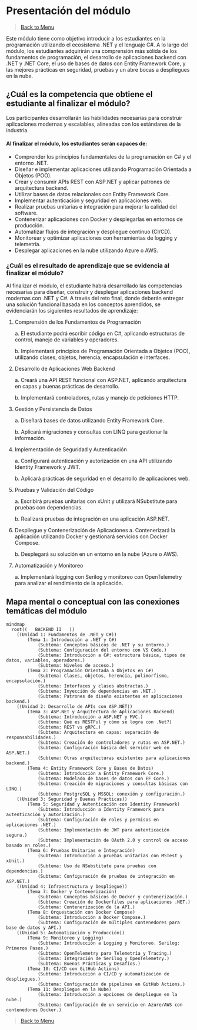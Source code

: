 # Presentación del módulo

> [Back to Menu](../README.md)

Este módulo tiene como objetivo introducir a los estudiantes en la programación utilizando el ecosistema .NET y el lenguaje C#. A lo largo del módulo, los estudiantes adquirirán una comprensión más sólida de los fundamentos de programación, el desarrollo de aplicaciones backend con .NET y .NET Core, el uso de bases de datos con Entity Framework Core, y las mejores prácticas en seguridad, pruebas y un abre bocas a despliegues en la nube. 

## ¿Cuál es la competencia que obtiene el estudiante al finalizar el módulo? 

Los participantes desarrollarán las habilidades necesarias para construir aplicaciones modernas y escalables, alineadas con los estándares de la industria. 

#### **Al finalizar el módulo, los estudiantes serán capaces de:**

* Comprender los principios fundamentales de la programación en C# y el entorno .NET.
* Diseñar e implementar aplicaciones utilizando Programación Orientada a Objetos (POO).
* Crear y consumir APIs REST con ASP.NET y aplicar patrones de arquitectura backend.
* Utilizar bases de datos relacionales con Entity Framework Core.
* Implementar autenticación y seguridad en aplicaciones web.
* Realizar pruebas unitarias e integración para mejorar la calidad del software.
* Contenerizar aplicaciones con Docker y desplegarlas en entornos de producción.
* Automatizar flujos de integración y despliegue continuo (CI/CD).
* Monitorear y optimizar aplicaciones con herramientas de logging y telemetría.
* Desplegar aplicaciones en la nube utilizando Azure o AWS.

### ¿Cuál es el resultado de aprendizaje que se evidencia al finalizar el módulo? 

Al finalizar el módulo, el estudiante habrá desarrollado las competencias necesarias para diseñar, construir y desplegar aplicaciones backend modernas con .NET y C#. A través del reto final, donde deberán entregar una solución funcional basada en los conceptos aprendidos, se evidenciarán los siguientes resultados de aprendizaje:

1. Comprensión de los Fundamentos de Programación

    a. El estudiante podrá escribir código en C#, aplicando estructuras de control, manejo de variables y operadores.

    b. Implementará principios de Programación Orientada a Objetos (POO), utilizando clases, objetos, herencia, encapsulación e interfaces. 

2. Desarrollo de Aplicaciones Web Backend

    a. Creará una API REST funcional con ASP.NET, aplicando arquitectura en capas y buenas prácticas de desarrollo. 

    b. Implementará controladores, rutas y manejo de peticiones HTTP. 

3. Gestión y Persistencia de Datos 

    a. Diseñará bases de datos utilizando Entity Framework Core.

    b. Aplicará migraciones y consultas con LINQ para gestionar la información. 

4. Implementación de Seguridad y Autenticación

    a. Configurará autenticación y autorización en una API utilizando Identity Framework y JWT.

    b. Aplicará prácticas de seguridad en el desarrollo de aplicaciones web.

5. Pruebas y Validación del Código

    a. Escribirá pruebas unitarias con xUnit y utilizará NSubstitute para pruebas con dependencias.

    b. Realizará pruebas de integración en una aplicación ASP.NET.

6. Despliegue y Contenerización de Aplicaciones
    a. Contenerizará la aplicación utilizando Docker y gestionará servicios con Docker Compose.
    
    b. Desplegará su solución en un entorno en la nube (Azure o AWS).

7. Automatización y Monitoreo
    
    a. Implementará logging con Serilog y monitoreo con OpenTelemetry para analizar el rendimiento de la aplicación.

## Mapa mental o conceptual con las conexiones temáticas del módulo

```mermaid
mindmap
  root((   BACKEND II   ))
    ((Unidad 1: Fundamentos de .NET y C#))
        (Tema 1: Introducción a .NET y C#)
            (Subtema: Conceptos básicos de .NET y su entorno.)
            (Subtema: Configuración del entorno con VS Code.)
            (Subtema: Introducción a C#: estructura básica, tipos de datos, variables, operadores.)
            (Subtema: Niveles de acceso.)
        (Tema 2: Programación Orientada a Objetos en C#)
            (Subtema: Clases, objetos, herencia, polimorfismo, encapsulación.)
            (Subtema: Interfaces y clases abstractas.)
            (Subtema: Inyección de dependencias en .NET.)
            (Subtema: Patrones de diseño existentes en aplicaciones backend.)
    ((Unidad 2: Desarrollo de APIs con ASP.NET))
        (Tema 3: ASP.NET y Arquitectura de Aplicaciones Backend)
            (Subtema: Introducción a ASP.NET y MVC.)
            (Subtema: Qué es RESTFul y cómo se logra con .Net?)
            (Subtema: REST vs gRPC.)
            (Subtema: Arquitectura en capas: separación de responsabilidades.)
            (Subtema: Creación de controladores y rutas en ASP.NET.)
            (Subtema: Configuración básica del servidor web en ASP.NET.)
            (Subtema: Otras arquitecturas existentes para aplicaciones backend.)
        (Tema 4: Entity Framework Core y Bases de Datos)
            (Subtema: Introducción a Entity Framework Core.)
            (Subtema: Modelado de bases de datos con EF Core.)
            (Subtema: Creación de migraciones y consultas básicas con LINQ.)
            (Subtema: PostgreSQL y MSSQL: conexión y configuración.)
    ((Unidad 3: Seguridad y Buenas Prácticas))
        (Tema 5: Seguridad y Autenticación con Identity Framework)
            (Subtema: Introducción a Identity Framework para autenticación y autorización.)
            (Subtema: Configuración de roles y permisos en aplicaciones .NET.)
            (Subtema: Implementación de JWT para autenticación segura.)
            (Subtema: Implementación de OAuth 2.0 y control de acceso basado en roles.)
        (Tema 6: Pruebas Unitarias e Integración)
            (Subtema: Introducción a pruebas unitarias con MSTest y xUnit.)
            (Subtema: Uso de NSubstitute para pruebas con dependencias.)
            (Subtema: Configuración de pruebas de integración en ASP.NET.)
    ((Unidad 4: Infraestructura y Despliegue))
        (Tema 7: Docker y Contenerización)
            (Subtema: Conceptos básicos de Docker y contenerización.)
            (Subtema: Creación de Dockerfiles para aplicaciones .NET.)
            (Subtema: Contenerización de la API.)
        (Tema 8: Orquestación con Docker Compose)
            (Subtema: Introducción a Docker Compose.)
            (Subtema: Configuración de múltiples contenedores para base de datos y API.)
    ((Unidad 5: Automatización y Producción))
        (Tema 9: Monitoreo y Logging)
            (Subtema: Introducción a Logging y Monitoreo. Serilog: Primeros Pasos.)
            (Subtema: OpenTelemetry para Telemetría y Tracing.)
            (Subtema: Integración de Serilog y OpenTelemetry.)
            (Subtema: Buenas Prácticas y Desafíos.)
        (Tema 10: CI/CD con GitHub Actions)
            (Subtema: Introducción a CI/CD y automatización de despliegues.)
            (Subtema: Configuración de pipelines en GitHub Actions.)
        (Tema 11: Despliegue en la Nube)
            (Subtema: Introducción a opciones de despliegue en la nube.)
            (Subtema: Configuración de un servicio en Azure/AWS con contenedores Docker.)

```

> [Back to Menu](../README.md)
